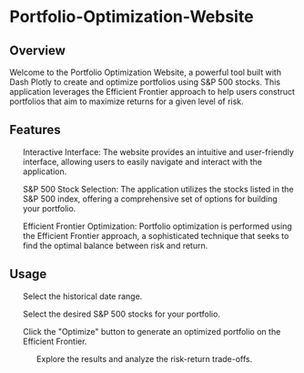 # Portfolio-Optimization-Website

## Overview
Welcome to the Portfolio Optimization Website, a powerful tool built with Dash Plotly to create and optimize portfolios using S&P 500 stocks. This application leverages the Efficient Frontier approach to help users construct portfolios that aim to maximize returns for a given level of risk.

## Features
<ul>Interactive Interface: The website provides an intuitive and user-friendly interface, allowing users to easily navigate and interact with the application.</ul>
<ul>S&P 500 Stock Selection: The application utilizes the stocks listed in the S&P 500 index, offering a comprehensive set of options for building your portfolio.</ul>
<ul> Efficient Frontier Optimization: Portfolio optimization is performed using the Efficient Frontier approach, a sophisticated technique that seeks to find the optimal balance between risk and return.</ul>

## Usage

<ol>Select the historical date range.</ol>
<ol>Select the desired S&P 500 stocks for your portfolio.</ol>
<ol>Click the "Optimize" button to generate an optimized portfolio on the Efficient Frontier.</li>
<ol>Explore the results and analyze the risk-return trade-offs.</li>

